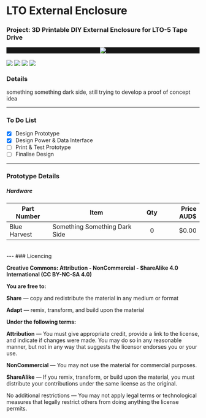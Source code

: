 # LTO External Enclosure <!-- <img align="right" src="https://github.com/CrashOverrideProductions/Tools/blob/main/WiFI%20Lab/repo_images/logo.jpg?raw=true"> -->

### Project: 3D Printable DIY External Enclosure for LTO-5 Tape Drive <img alt="" align="right" src="https://img.shields.io/badge/Status-Prototype%20Phase-informational?style=flat&logoColor=white&color=73398D" />

<!-- Repo Cover Image -->
<p style="background-color:rgba(22,22,22,1.00)" align="center">
    <img align="center" src="https://github.com/CrashOverrideProductions/Tools/blob/main/LTO-External-Enclosure/RepoImages/LTODrive.png?raw=true" />
</p>

<!-- Repo Stats -->
<img align="center" src="https://img.shields.io/github/commit-activity/m/CrashOverrideProductions/LTO-External-Enclosure"> 
<img align="center" src="https://img.shields.io/github/last-commit/CrashOverrideProductions/LTO-External-Enclosure"> 
<img align="center" src="https://img.shields.io/github/languages/code-size/CrashOverrideProductions/LTO-External-Enclosure"> 
<img align="center" src="https://img.shields.io/github/directory-file-count/CrashOverrideProductions/LTO-External-Enclosure">


### Details
something something dark side, still trying to develop a proof of concept idea

---
<!-- To Do List -->
### To Do List
- [X] Design Prototype
- [X] Design Power & Data Interface
- [ ] Print & Test Prototype
- [ ] Finalise Design

---
### Prototype Details
##### Hardware
|  Part Number | Item                                                                  | Qty | Price AUD$ |
| ------------ | ----------------------------------------------------------------------| :-: | ---------: |
| Blue Harvest | Something Something Dark Side                                         | 0   | $0.00      |

<br>
---
<!-- Licencing Always at the Bottom -->
### Licencing <img alt="" align="right" src="https://img.shields.io/badge/Licence-CC--BY--NC--SA--4.0-informational?style=flat&logo=Creative%20Commons&logoColor=white&color=EF9421" />

**Creative Commons: Attribution - NonCommercial - ShareAlike 4.0 International (CC BY-NC-SA 4.0)**


**You are free to:**

**Share** — copy and redistribute the material in any medium or format

**Adapt** — remix, transform, and build upon the material


**Under the following terms:**

**Attribution** — You must give appropriate credit, provide a link to the license, and indicate if changes were made. You may do so in any reasonable manner, but not in any way that suggests the licensor endorses you or your use.

**NonCommercial** — You may not use the material for commercial purposes.

**ShareAlike** — If you remix, transform, or build upon the material, you must distribute your contributions under the same license as the original.

No additional restrictions — You may not apply legal terms or technological measures that legally restrict others from doing anything the license permits.
